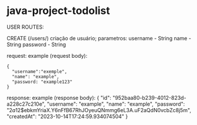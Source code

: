 # java-project-todolist


USER ROUTES: 

CREATE (/users/)
criação de usuário;
parametros:
    username - String
    name - String
    password - String

request:
  example (request body):

    {
      "username":"exemple",
      "name": "example",
      "password: "example123"
    }

response:
  example (response body):
    {
	    "id": "952baa80-b239-4012-823d-a228c27c210e",
	    "username": "example",
	    "name": "example",
	    "password": "$2a$12$ebkmYriaX.Y6nFfB67RhJOyeuQNmmg6eL3A.uF2aQdN0vcbZc8j5m",
	    "createdAt": "2023-10-14T17:24:59.934074504"
    }
